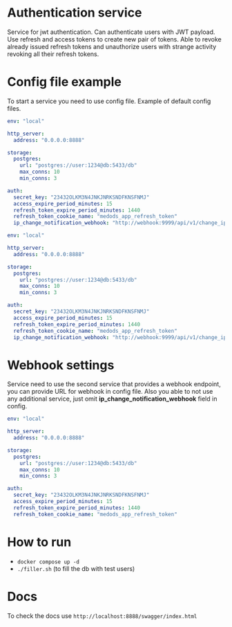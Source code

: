 # Authentication service

Service for jwt authentication. Can authenticate users with JWT payload. Use refresh and access tokens to create new pair of tokens. Able to revoke already issued refresh tokens and unauthorize users with strange activity revoking all their refresh tokens.

# Config file example
To start a service you need to use config file.
Example of default config files.
```yaml
env: "local" 

http_server:
  address: "0.0.0.0:8888"

storage:
  postgres:
    url: "postgres://user:1234@db:5433/db"
    max_conns: 10
    min_conns: 3

auth:
  secret_key: "23432OLKM3N4JNKJNRKSNDFKNSFNMJ"
  access_expire_period_minutes: 15  
  refresh_token_expire_period_minutes: 1440 
  refresh_token_cookie_name: "medods_app_refresh_token"
  ip_change_notification_webhook: "http://webhook:9999/api/v1/change_ip_event"
```

```yaml
env: "local" 

http_server:
  address: "0.0.0.0:8888"

storage:
  postgres:
    url: "postgres://user:1234@db:5433/db"
    max_conns: 10
    min_conns: 3

auth:
  secret_key: "23432OLKM3N4JNKJNRKSNDFKNSFNMJ"
  access_expire_period_minutes: 15  
  refresh_token_expire_period_minutes: 1440 
  refresh_token_cookie_name: "medods_app_refresh_token"
  ip_change_notification_webhook: "http://webhook:9999/api/v1/change_ip_event"
```

# Webhook settings
Service need to use the second service that provides a webhook endpoint, you can provide URL for webhook in config file. Also you able to not use any additional service, just omit **ip_change_notification_webhook** field in config.
```yaml
env: "local" 

http_server:
  address: "0.0.0.0:8888"

storage:
  postgres:
    url: "postgres://user:1234@db:5433/db"
    max_conns: 10
    min_conns: 3

auth:
  secret_key: "23432OLKM3N4JNKJNRKSNDFKNSFNMJ"
  access_expire_period_minutes: 15  
  refresh_token_expire_period_minutes: 1440 
  refresh_token_cookie_name: "medods_app_refresh_token"  
```

# How to run
- `docker compose up -d`
- `./filler.sh` (to fill the db with test users)

# Docs
To check the docs use `http://localhost:8888/swagger/index.html`